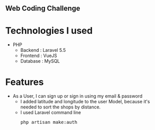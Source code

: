 ## Web Coding Challenge

# Technologies I used

<ul>
    <li>PHP
        <ul>
            <li>Backend : Laravel 5.5</li>
            <li>Frontend : VueJS</li>
            <li>Database : MySQL</li>
        </ul>
    </li>
</ul>

# Features

<ul>
    <li>
        As a User, I can sign up or sign in using my email & password 
        <ul>
            <li> I added latitude and longitude to the user Model, because it's needed to sort the shops by distance.
            <li> I used Laravel command line <pre>php artisan make:auth</pre>
        </ul>
    </li>
</ul>